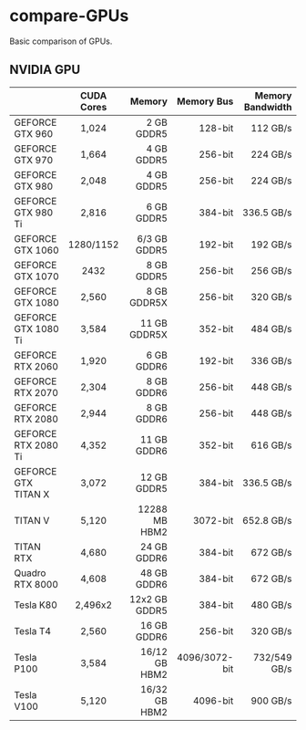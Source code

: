 # compare-GPUs
Basic comparison of GPUs.

## NVIDIA GPU
|  | CUDA Cores | Memory | Memory Bus |	Memory Bandwidth |
|:---|:---:|---:|---:|---:|
| GEFORCE GTX 960|1,024|2 GB GDDR5|128-bit|112 GB/s|
| GEFORCE GTX 970|1,664|4 GB GDDR5|256-bit|224 GB/s|
| GEFORCE GTX 980|2,048|4 GB GDDR5|256-bit|224 GB/s|
| GEFORCE GTX 980 Ti|2,816|6 GB GDDR5|384-bit|336.5 GB/s|
| GEFORCE GTX 1060|1280/1152|6/3 GB GDDR5|192-bit|192 GB/s|
| GEFORCE GTX 1070|2432|8 GB GDDR5|256-bit|256 GB/s|
| GEFORCE GTX 1080|2,560|8 GB GDDR5X|256-bit|320 GB/s|
| GEFORCE GTX 1080 Ti|3,584|11 GB GDDR5X|352-bit|484 GB/s|
| GEFORCE RTX 2060|1,920|6 GB GDDR6|192-bit|336 GB/s|
| GEFORCE RTX 2070|2,304|8 GB GDDR6|256-bit|448 GB/s|
| GEFORCE RTX 2080|2,944|8 GB GDDR6|256-bit|448 GB/s|
| GEFORCE RTX 2080 Ti|4,352|11 GB GDDR6|352-bit|616 GB/s|
| GEFORCE GTX TITAN X|3,072|12 GB GDDR5|384-bit|336.5 GB/s|
| TITAN V|5,120|12288 MB HBM2|3072-bit|652.8 GB/s|
| TITAN RTX|4,680|24 GB GDDR6|384-bit|672 GB/s|
| Quadro RTX 8000|4,608|48 GB GDDR6|384-bit|672 GB/s|
| Tesla K80|2,496x2|12x2 GB GDDR5|384-bit|480 GB/s|
| Tesla T4|2,560|16 GB GDDR6|256-bit|320 GB/s|
| Tesla P100|3,584|16/12 GB HBM2|4096/3072-bit|732/549 GB/s|
| Tesla V100|5,120|16/32 GB HBM2|4096-bit|900 GB/s|
